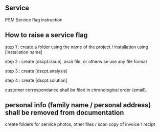 ## Service
PSM Service flag instruction

## How to raise a service flag

step 1 : create a folder using the name of the project / installation using [installation name]

step 2 : create [dscpt.issue], ascii file, or otherwise use any file format 

step 3 : create [dscpt.analysis]

step 4 : create [dscpt.solution]

customer correspondance shall be filed in chronological order (email). 

## personal info (family name / personal address) shall be removed from documentation

create folders for service photos, other files / scan copy of invoice / recipt  

